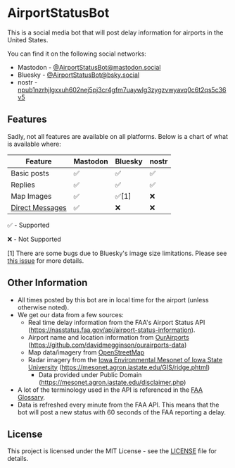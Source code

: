 # AirportStatusBot

This is a social media bot that will post delay information for airports in the United States.

You can find it on the following social networks:

- Mastodon - [@AirportStatusBot@mastodon.social](https://mastodon.social/@AirportStatusBot)
- Bluesky - [@AirportStatusBot@bsky.social](https://bsky.app/profile/airportstatusbot.bsky.social)
- nostr - [npub1nzrhjlgxxuh602nej5pj3cr4gfm7uaywlg3zygzvwyavq0c6t2qs5c36v5](https://iris.to/npub1nzrhjlgxxuh602nej5pj3cr4gfm7uaywlg3zygzvwyavq0c6t2qs5c36v5)

## Features

Sadly, not all features are available on all platforms. Below is a chart of what is available where:

| Feature | Mastodon | Bluesky | nostr |
|---------|----------|---------|-------|
| Basic posts | ✅ | ✅ | ✅ |
| Replies | ✅ | ✅ | ✅ |
| Map Images | ✅ | ✅[1] | ❌ |
| [Direct Messages](docs/Direct_Messages.md) | ✅ | ❌ | ❌ |

✅ - Supported

❌ - Not Supported

[1] There are some bugs due to Bluesky's image size limitations. Please see [this issue](https://github.com/fishcharlie/AirportStatusBot/issues/15) for more details.

## Other Information

- All times posted by this bot are in local time for the airport (unless otherwise noted).
- We get our data from a few sources:
	- Real time delay information from the FAA's Airport Status API (https://nasstatus.faa.gov/api/airport-status-information).
	- Airport name and location information from [OurAirports](https://ourairports.com) (https://github.com/davidmegginson/ourairports-data)
	- Map data/imagery from [OpenStreetMap](https://www.openstreetmap.org)
	- Radar imagery from the [Iowa Environmental Mesonet of Iowa State University](https://mesonet.agron.iastate.edu) (https://mesonet.agron.iastate.edu/GIS/ridge.phtml)
		- Data provided under Public Domain (https://mesonet.agron.iastate.edu/disclaimer.php)
- A lot of the terminology used in the API is referenced in the [FAA Glossary](https://www.fly.faa.gov/Products/Glossary_of_Terms/glossary_of_terms.html).
- Data is refreshed every minute from the FAA API. This means that the bot will post a new status with 60 seconds of the FAA reporting a delay.

## License

This project is licensed under the MIT License - see the [LICENSE](LICENSE) file for details.
